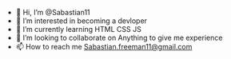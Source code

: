 - 👋 Hi, I’m @Sabastian11
- 👀 I’m interested in becoming a devloper
- 🌱 I’m currently learning HTML CSS JS
- 💞️ I’m looking to collaborate on Anything to give me experience
- 📫 How to reach me Sabastian.freeman11@gmail.com

<!---
Sabastian11/Sabastian11 is a ✨ special ✨ repository because its `README.md` (this file) appears on your GitHub profile.
You can click the Preview link to take a look at your changes.
--->
